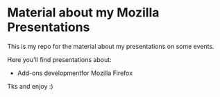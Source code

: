 # Material about my Mozilla Presentations

This is my repo for the material about my presentations on some events.

Here you'll find presentations about:

* Add-ons developmentfor Mozilla Firefox

Tks and enjoy :)
